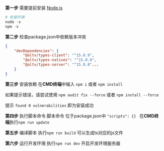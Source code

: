 **第一步** 需要提前安装 [Node.js](https://nodejs.org/en/download/current)
```python
# 检查环境
node -v
npm -v
```
**第二步** 检查package.json中依赖版本冲突
```json
{
    "devDependencies": {
        "@altv/types-client": "^15.0.9",
        "@altv/types-natives": "^15.0.8",
        "@altv/types-server": "^15.0.8"...
    }
}
```
**第三步** 安装依赖
在**CMD终端**中输入 `npm i` 或者 `npm install`

如果提示错误，请尝试使用 `npm audit fix --force` 或者 `npm install --force`

提示 `found 0 vulnerabilities` 即为安装成功

**第四步** 执行脚本命令
脚本命令 位于package.json中 `"scripts": {} ` 
在**CMD终端**执行`npm run update`


**第五步** 编译脚本
执行`npm run build` 可以生成ts对应的js文件

**第六步** 运行开发环境
执行`npm run dev` 开启开发环境服务器
